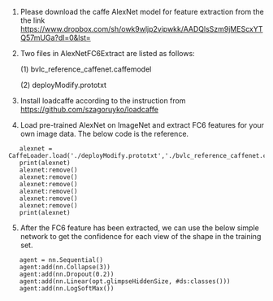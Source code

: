 1. Please download the caffe AlexNet model for feature extraction from the the link https://www.dropbox.com/sh/owk9wljp2vipwkk/AADQlsSzm9jMEScxYTQ57mUGa?dl=0&lst=

2. Two files in AlexNetFC6Extract are listed as follows:

    (1) bvlc_reference_caffenet.caffemodel
    
    (2) deployModify.prototxt
    
3. Install loadcaffe according to the instruction from https://github.com/szagoruyko/loadcaffe  

4. Load pre-trained AlexNet on ImageNet and extract FC6 features for your own image data. The below code is the reference.
 ```
    alexnet = CaffeLoader.load('./deployModify.prototxt','./bvlc_reference_caffenet.caffemodel')
    print(alexnet)
    alexnet:remove()
    alexnet:remove()
    alexnet:remove()
    alexnet:remove()
    alexnet:remove()
    alexnet:remove()
    print(alexnet)
 ```
5. After the FC6 feature has been extracted, we can use the below simple network to get the confidence for each view of the shape in the training set.

```
   agent = nn.Sequential()
   agent:add(nn.Collapse(3))
   agent:add(nn.Dropout(0.2))
   agent:add(nn.Linear(opt.glimpseHiddenSize, #ds:classes()))
   agent:add(nn.LogSoftMax())
```
